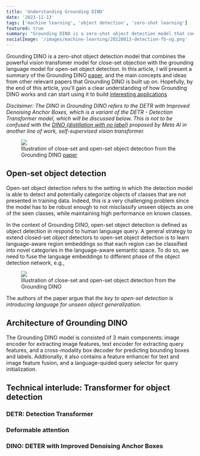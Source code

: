```yaml
---
title: 'Understanding Grounding DINO'
date: '2023-11-13'
tags: ['machine learning', 'object detection', 'zero-shot learning']
featured: true
summary: "Grounding DINO is a zero-shot object detection model that combines the powerful vision transfomer model for close-set objection with the grounding language model for open-set object detection. In this article, I will present a summary of the Grounding DINO paper, and the main concepts and ideas from other relevant papers that Grounding DINO is built up on."
socialImage: '/images/machine-learning/20220813-detection-fb-og.png'
---
```


Grounding DINO is a zero-shot object detection model that combines the powerful vision transfomer model for close-set objection with the grounding language model for open-set object detection. In this article, I will present a summary of the Grounding DINO [paper](https://arxiv.org/abs/2303.05499), and the main concepts and ideas from other relevant papers that Grounding DINO is built up on. Hopefully, by the end of this article, you'll gain a clear understanding of how Grounding DINO works and can start using it to build [interesting applications](https://github.com/IDEA-Research/Grounded-Segment-Anything)

<em class="text-sm">Disclaimer: The DINO in Grounding DINO refers to the DETR with Improved Denoising Anchor Boxes, which is a variant of the DETR - Detection Transformer model, which will be discussed below. This is not to be confused with the [DINO (distillation with no label)](https://arxiv.org/abs/2104.14294) proposed by Meta AI in another line of work, self-supervised vision transformer.</em>

<figure class="figure mx-auto w-full flex flex-col items-center">
  <img src="/images/machine-learning/20231113_grounding_dino_herofig.png" />
  <figcaption>Illustration of close-set and open-set object detection from the Grounding DINO <a href="https://arxiv.org/abs/2303.05499" target="_blank">paper</a></figcaption>
</figure>

## Open-set object detection
Open-set object detection refers to the setting in which the detection model is able to detect and potentially categorize objects of classes that are not presented in training data. Indeed, this is a very challenging problem since the model has to be robust enough to not misclassify unseen objects as one of the seen classes, while maintaining high performance on known classes.

In the context of Grounding DINO, open-set object detection is defined as object detection in respond to human language query. A general strategy to extend closed-set object detectors to open-set object detection is to learn language-aware region embeddings so that each region can be classified into novel categories in the language-aware semantic space. To do so, we need to fuse the language embeddings to different phase of the object detection network, e.g.,

<figure class="figure mx-auto w-full md:w-4/5 flex flex-col items-center">
  <img src="/images/machine-learning/20231113_grounding_dino_csd2osd.png" />
  <figcaption>Illustration of close-set and open-set object detection from the Grounding DINO</figcaption>
</figure>

The authors of the paper argue that <em>the key to open-set detection is introducing language for unseen object generalization</em>.

## Architecture of Grounding DINO

The Grounding DINO model is consisted of 3 main components: image encoder for extracting image features, text encoder for extracting query features, and a cross-modality box decoder for predicting bounding boxes and labels. Addtionally, it also contains a feature enhancer for text and image feature fusion, and a language-quided query selector for query initialization.

## Technical interlude: Transformer for object detection

### DETR: Detection Transformer

### Deformable attention

### DINO: DETER with Improved Denoising Anchor Boxes

##
